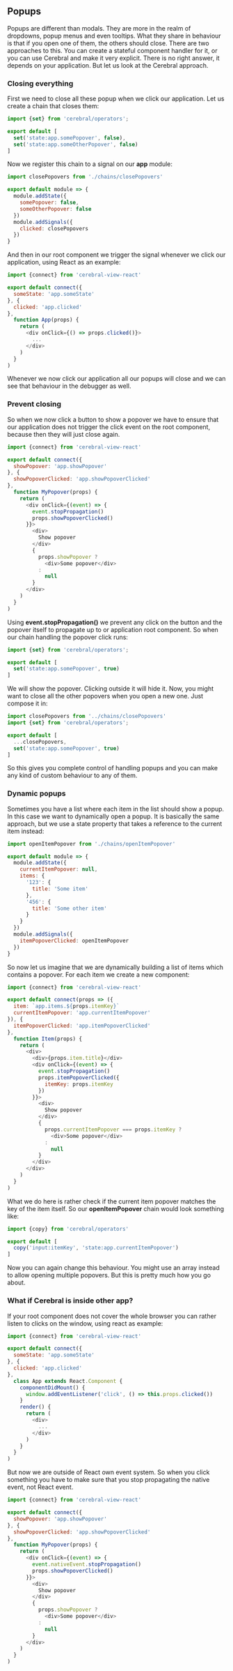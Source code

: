 ## Popups

Popups are different than modals. They are more in the realm of dropdowns, popup menus and even tooltips. What they share in behaviour is that if you open one of them, the others should close. There are two approaches to this. You can create a stateful component handler for it, or you can use Cerebral and make it very explicit. There is no right answer, it depends on your application. But let us look at the Cerebral approach.

### Closing everything
First we need to close all these popup when we click our application. Let us create a chain that closes them:

```javascript
import {set} from 'cerebral/operators';

export default [
  set('state:app.somePopover', false),
  set('state:app.someOtherPopover', false)
]
```

Now we register this chain to a signal on our **app** module:

```javascript
import closePopovers from './chains/closePopovers'

export default module => {
  module.addState({
    somePopover: false,
    someOtherPopover: false
  })
  module.addSignals({
    clicked: closePopovers
  })
}
```

And then in our root component we trigger the signal whenever we click our application, using React as an example:

```javascript
import {connect} from 'cerebral-view-react'

export default connect({
  someState: 'app.someState'
}, {
  clicked: 'app.clicked'
},
  function App(props) {
    return (
      <div onClick={() => props.clicked()}>
        ...
      </div>
    )
  }
)
```

Whenever we now click our application all our popups will close and we can see that behaviour in the debugger as well.

### Prevent closing
So when we now click a button to show a popover we have to ensure that our application does not trigger the click event on the root component, because then they will just close again.

```javascript
import {connect} from 'cerebral-view-react'

export default connect({
  showPopover: 'app.showPopover'
}, {
  showPopoverClicked: 'app.showPopoverClicked'
},
  function MyPopover(props) {
    return (
      <div onClick={(event) => {
        event.stopPropagation()
        props.showPopoverClicked()
      }}>
        <div>
          Show popover
        </div>
        {
          props.showPopover ?
            <div>Some popover</div>
          :
            null
        }
      </div>
    )
  }
)
```

Using **event.stopPropagation()** we prevent any click on the button and the popover itself to propagate up to or application root component. So when our chain handling the popover click runs:

```javascript
import {set} from 'cerebral/operators';

export default [
  set('state:app.somePopover', true)
]
```

We will show the popover. Clicking outside it will hide it. Now, you might want to close all the other popovers when you open a new one. Just compose it in:

```javascript
import closePopovers from '../chains/closePopovers'
import {set} from 'cerebral/operators';

export default [
  ...closePopovers,
  set('state:app.somePopover', true)
]
```

So this gives you complete control of handling popups and you can make any kind of custom behaviour to any of them.

### Dynamic popups
Sometimes you have a list where each item in the list should show a popup. In this case we want to dynamically open a popup. It is basically the same approach, but we use a state property that takes a reference to the current item instead:

```javascript
import openItemPopover from './chains/openItemPopover'

export default module => {
  module.addState({
    currentItemPopover: null,
    items: {
      '123': {
        title: 'Some item'
      },
      '456': {
        title: 'Some other item'
      }
    }
  })
  module.addSignals({
    itemPopoverClicked: openItemPopover
  })
}
```

So now let us imagine that we are dynamically building a list of items which contains a popover. For each item we create a new component:

```javascript
import {connect} from 'cerebral-view-react'

export default connect(props => ({
  item: `app.items.${props.itemKey}`
  currentItemPopover: 'app.currentItemPopover'
}), {
  itemPopoverClicked: 'app.itemPopoverClicked'
},
  function Item(props) {
    return (
      <div>
        <div>{props.item.title}</div>
        <div onClick={(event) => {
          event.stopPropagation()
          props.itemPopoverClicked({
            itemKey: props.itemKey
          })
        }}>
          <div>
            Show popover
          </div>
          {
            props.currentItemPopover === props.itemKey ?
              <div>Some popover</div>
            :
              null
          }
        </div>
      </div>
    )
  }
)
```

What we do here is rather check if the current item popover matches the key of the item itself. So our **openItemPopover** chain would look something like:

```javascript
import {copy} from 'cerebral/operators'

export default [
  copy('input:itemKey', 'state:app.currentItemPopover')
]
```

Now you can again change this behaviour. You might use an array instead to allow opening multiple popovers. But this is pretty much how you go about.

### What if Cerebral is inside other app?
If your root component does not cover the whole browser you can rather listen to clicks on the window, using react as example:

```javascript
import {connect} from 'cerebral-view-react'

export default connect({
  someState: 'app.someState'
}, {
  clicked: 'app.clicked'
},
  class App extends React.Component {
    componentDidMount() {
      window.addEventListener('click', () => this.props.clicked())
    }
    render() {
      return (
        <div>
          ...
        </div>
      )
    }
  }
)
```

But now we are outside of React own event system. So when you click something you have to make sure that you stop propagating the native event, not React event.

```javascript
import {connect} from 'cerebral-view-react'

export default connect({
  showPopover: 'app.showPopover'
}, {
  showPopoverClicked: 'app.showPopoverClicked'
},
  function MyPopover(props) {
    return (
      <div onClick={(event) => {
        event.nativeEvent.stopPropagation()
        props.showPopoverClicked()
      }}>
        <div>
          Show popover
        </div>
        {
          props.showPopover ?
            <div>Some popover</div>
          :
            null
        }
      </div>
    )
  }
)
```
